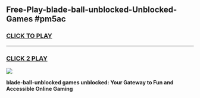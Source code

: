 
## Free-Play-blade-ball-unblocked-Unblocked-Games #pm5ac
<h3>
<a href="https://news.freeplayer.one?title=blade-ball-unblocked&ref=8M">CLICK TO PLAY</a></h3>
<hr>

<h3>
<a href="https://news.freeplayer.one?title=blade-ball-unblocked&ref=8M">CLICK 2 PLAY</a>
  
</h3>

<a href="https://news.freeplayer.one?title=blade-ball-unblocked&ref=8M"><img src="https://clearcache.store/games.png"></a>


**blade-ball-unblocked games unblocked: Your Gateway to Fun and Accessible Online Gaming**
